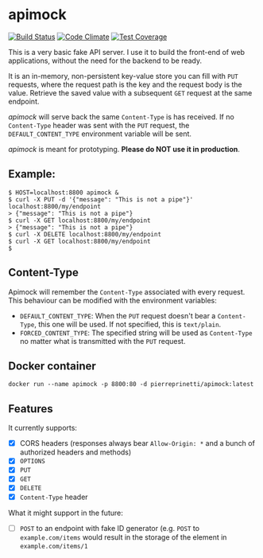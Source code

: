 # apimock
[![Build Status](https://travis-ci.org/pierreprinetti/apimock.svg?branch=master)](https://travis-ci.org/pierreprinetti/apimock)
[![Code Climate](https://codeclimate.com/github/pierreprinetti/apimock/badges/gpa.svg)](https://codeclimate.com/github/pierreprinetti/apimock)
[![Test Coverage](https://codeclimate.com/github/pierreprinetti/apimock/badges/coverage.svg)](https://codeclimate.com/github/pierreprinetti/apimock/coverage)

This is a very basic fake API server. I use it to build the front-end of web applications, without the need for the backend to be ready.

It is an in-memory, non-persistent key-value store you can fill with `PUT` requests, where the request path is the key and the request body is the value.
Retrieve the saved value with a subsequent `GET` request at the same endpoint.

_apimock_ will serve back the same `Content-Type` is has received. If no `Content-Type` header was sent with the `PUT` request, the `DEFAULT_CONTENT_TYPE` environment variable will be sent.

_apimock_ is meant for prototyping. **Please do NOT use it in production**.

## Example:

    $ HOST=localhost:8800 apimock &
    $ curl -X PUT -d '{"message": "This is not a pipe"}' localhost:8800/my/endpoint
    > {"message": "This is not a pipe"}
    $ curl -X GET localhost:8800/my/endpoint
    > {"message": "This is not a pipe"}
    $ curl -X DELETE localhost:8800/my/endpoint
    $ curl -X GET localhost:8800/my/endpoint
    $

## Content-Type
Apimock will remember the `Content-Type` associated with every request. This behaviour can be modified with the environment variables:

- `DEFAULT_CONTENT_TYPE`: When the `PUT` request doesn't bear a `Content-Type`, this one will be used. If not specified, this is `text/plain`.
- `FORCED_CONTENT_TYPE`: The specified string will be used as `Content-Type` no matter what is transmitted with the `PUT` request.

## Docker container

    docker run --name apimock -p 8800:80 -d pierreprinetti/apimock:latest

## Features

It currently supports:
- [x] CORS headers (responses always bear `Allow-Origin: *` and a bunch of authorized headers and methods)
- [x] `OPTIONS`
- [x] `PUT`
- [x] `GET`
- [x] `DELETE`
- [x] `Content-Type` header

What it might support in the future:
- [ ] `POST` to an endpoint with fake ID generator (e.g. `POST` to `example.com/items` would result in the storage of the element in `example.com/items/1`
